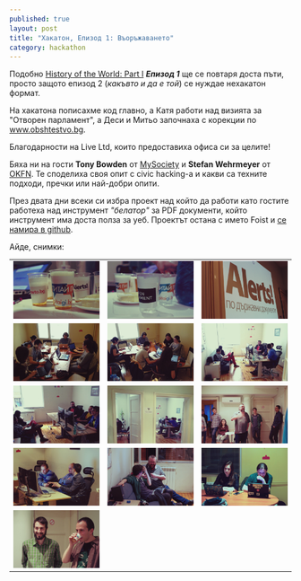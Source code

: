 ```yaml
---
published: true
layout: post
title: "Хакатон, Епизод 1: Въоръжаването"
category: hackathon
---
```


Подобно [History of the World: Part I](http://www.imdb.com/title/tt0082517/) ***Епизод 1*** ще се повтаря доста пъти, просто защото епизод 2 (*какъвто и да е той*) се нуждае нехакатон формат.

На хакатона пописахме код главно, а Катя работи над визията за "Отворен парламент", а Деси и Митьо започнаха с корекции по www.obshtestvo.bg.

Благодарности на Live Ltd, които предоставиха офиса си за целите!

Бяха ни на гости **Tony Bowden** от [MySociety](http://mysociety.org/) и **Stefan Wehrmeyer** от [OKFN](http://okfn.org/). Те споделиха своя опит с civic hacking-a и какви са техните подходи, пречки или най-добри опити.

През двата дни всеки си избра проект над който да работи като гостите работеха над инструмент *"белатор"* за PDF документи, който инструмент има доста полза за уеб. Проектът остана с името Foist и [се намира в github](https://github.com/obshtestvo/foist).

Айде, снимки:

<table>
    <tr>
        <td>
            <a href="media/hack-04-14/IMG_1361.jpg" class="thumbnail">
                <img src="media/hack-04-14/IMG_1361.jpg">
            </a>
        </td>
        <td>
            <a href="media/hack-04-14/IMG_1362.jpg" class="thumbnail">
                <img src="media/hack-04-14/IMG_1362.jpg">
            </a>
        </td>
        <td>
            <a href="media/hack-04-14/IMG_1365.jpg" class="thumbnail">
                <img src="media/hack-04-14/IMG_1365.jpg">
            </a>
        </td>
    </tr>
    <tr>
        <td>
            <a href="media/hack-04-14/IMG_2812.jpg" class="thumbnail">
                <img src="media/hack-04-14/IMG_2812.jpg">
            </a>
        </td>
        <td>
            <a href="media/hack-04-14/IMG_2815.jpg" class="thumbnail">
                <img src="media/hack-04-14/IMG_2815.jpg">
            </a>
        </td>
        <td>
            <a href="media/hack-04-14/IMG_2816.jpg" class="thumbnail">
                <img src="media/hack-04-14/IMG_2816.jpg">
            </a>
        </td>
    </tr>
    <tr>
        <td>
            <a href="media/hack-04-14/IMG_2817.jpg" class="thumbnail">
                <img src="media/hack-04-14/IMG_2817.jpg">
            </a>
        </td>
        <td>
            <a href="media/hack-04-14/IMG_2820.jpg" class="thumbnail">
                <img src="media/hack-04-14/IMG_2820.jpg">
            </a>
        </td>
        <td>
            <a href="media/hack-04-14/IMG_4160.jpg" class="thumbnail">
                <img src="media/hack-04-14/IMG_4160.jpg">
            </a>
        </td>
    </tr>
    <tr>
        <td>
            <a href="media/hack-04-14/IMG_4164.jpg" class="thumbnail">
                <img src="media/hack-04-14/IMG_4164.jpg">
            </a>
        </td>
        <td>
            <a href="media/hack-04-14/IMG_4165.jpg" class="thumbnail">
                <img src="media/hack-04-14/IMG_4165.jpg">
            </a>
        </td>
        <td>
            <a href="media/hack-04-14/IMG_4167.jpg" class="thumbnail">
                <img src="media/hack-04-14/IMG_4167.jpg">
            </a>
        </td>
    </tr>
    <tr>
        <td>
            <a href="media/hack-04-14/IMG_4168.jpg" class="thumbnail">
                <img src="media/hack-04-14/IMG_4168.jpg">
            </a>
        </td>
    </tr>
</table>